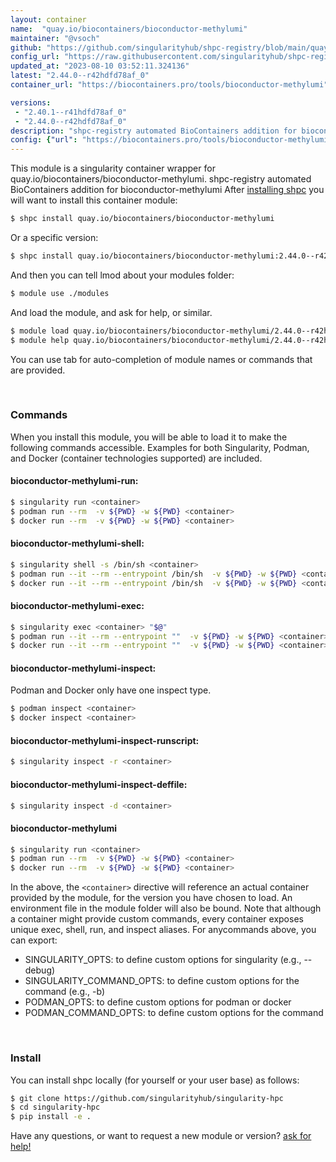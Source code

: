 ```yaml
---
layout: container
name:  "quay.io/biocontainers/bioconductor-methylumi"
maintainer: "@vsoch"
github: "https://github.com/singularityhub/shpc-registry/blob/main/quay.io/biocontainers/bioconductor-methylumi/container.yaml"
config_url: "https://raw.githubusercontent.com/singularityhub/shpc-registry/main/quay.io/biocontainers/bioconductor-methylumi/container.yaml"
updated_at: "2023-08-10 03:52:11.324136"
latest: "2.44.0--r42hdfd78af_0"
container_url: "https://biocontainers.pro/tools/bioconductor-methylumi"

versions:
 - "2.40.1--r41hdfd78af_0"
 - "2.44.0--r42hdfd78af_0"
description: "shpc-registry automated BioContainers addition for bioconductor-methylumi"
config: {"url": "https://biocontainers.pro/tools/bioconductor-methylumi", "maintainer": "@vsoch", "description": "shpc-registry automated BioContainers addition for bioconductor-methylumi", "latest": {"2.44.0--r42hdfd78af_0": "sha256:02cd494f3526ffaf585125ba683a00988c985b2dfbb0c0eb35f18efc7b55f322"}, "tags": {"2.40.1--r41hdfd78af_0": "sha256:b2e5d861a8ee691689aed8cd5f4f67cea90b3224a34c123aabd257081e780215", "2.44.0--r42hdfd78af_0": "sha256:02cd494f3526ffaf585125ba683a00988c985b2dfbb0c0eb35f18efc7b55f322"}, "docker": "quay.io/biocontainers/bioconductor-methylumi"}
---
```


This module is a singularity container wrapper for quay.io/biocontainers/bioconductor-methylumi.
shpc-registry automated BioContainers addition for bioconductor-methylumi
After [installing shpc](#install) you will want to install this container module:


```bash
$ shpc install quay.io/biocontainers/bioconductor-methylumi
```

Or a specific version:

```bash
$ shpc install quay.io/biocontainers/bioconductor-methylumi:2.44.0--r42hdfd78af_0
```

And then you can tell lmod about your modules folder:

```bash
$ module use ./modules
```

And load the module, and ask for help, or similar.

```bash
$ module load quay.io/biocontainers/bioconductor-methylumi/2.44.0--r42hdfd78af_0
$ module help quay.io/biocontainers/bioconductor-methylumi/2.44.0--r42hdfd78af_0
```

You can use tab for auto-completion of module names or commands that are provided.

<br>

### Commands

When you install this module, you will be able to load it to make the following commands accessible.
Examples for both Singularity, Podman, and Docker (container technologies supported) are included.

#### bioconductor-methylumi-run:

```bash
$ singularity run <container>
$ podman run --rm  -v ${PWD} -w ${PWD} <container>
$ docker run --rm  -v ${PWD} -w ${PWD} <container>
```

#### bioconductor-methylumi-shell:

```bash
$ singularity shell -s /bin/sh <container>
$ podman run --it --rm --entrypoint /bin/sh  -v ${PWD} -w ${PWD} <container>
$ docker run --it --rm --entrypoint /bin/sh  -v ${PWD} -w ${PWD} <container>
```

#### bioconductor-methylumi-exec:

```bash
$ singularity exec <container> "$@"
$ podman run --it --rm --entrypoint ""  -v ${PWD} -w ${PWD} <container> "$@"
$ docker run --it --rm --entrypoint ""  -v ${PWD} -w ${PWD} <container> "$@"
```

#### bioconductor-methylumi-inspect:

Podman and Docker only have one inspect type.

```bash
$ podman inspect <container>
$ docker inspect <container>
```

#### bioconductor-methylumi-inspect-runscript:

```bash
$ singularity inspect -r <container>
```

#### bioconductor-methylumi-inspect-deffile:

```bash
$ singularity inspect -d <container>
```



#### bioconductor-methylumi

```bash
$ singularity run <container>
$ podman run --rm  -v ${PWD} -w ${PWD} <container>
$ docker run --rm  -v ${PWD} -w ${PWD} <container>
```


In the above, the `<container>` directive will reference an actual container provided
by the module, for the version you have chosen to load. An environment file in the
module folder will also be bound. Note that although a container
might provide custom commands, every container exposes unique exec, shell, run, and
inspect aliases. For anycommands above, you can export:

 - SINGULARITY_OPTS: to define custom options for singularity (e.g., --debug)
 - SINGULARITY_COMMAND_OPTS: to define custom options for the command (e.g., -b)
 - PODMAN_OPTS: to define custom options for podman or docker
 - PODMAN_COMMAND_OPTS: to define custom options for the command

<br>

### Install

You can install shpc locally (for yourself or your user base) as follows:

```bash
$ git clone https://github.com/singularityhub/singularity-hpc
$ cd singularity-hpc
$ pip install -e .
```

Have any questions, or want to request a new module or version? [ask for help!](https://github.com/singularityhub/singularity-hpc/issues)